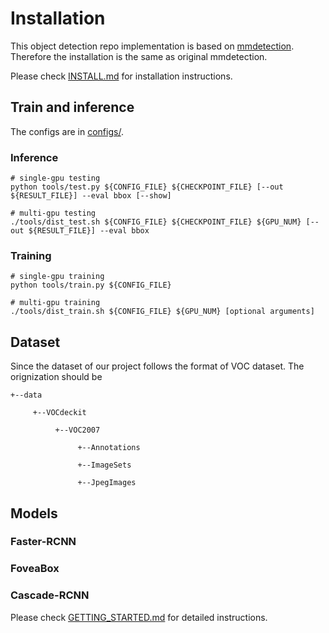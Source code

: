 
# Installation 
This object detection repo implementation is based on [mmdetection](https://github.com/open-mmlab/mmdetection). Therefore the installation is the same as original mmdetection.

Please check [INSTALL.md](INSTALL.md) for installation instructions.


## Train and inference
The configs are in [configs/](configs/).

### Inference
    # single-gpu testing
    python tools/test.py ${CONFIG_FILE} ${CHECKPOINT_FILE} [--out ${RESULT_FILE}] --eval bbox [--show]
    
    # multi-gpu testing
    ./tools/dist_test.sh ${CONFIG_FILE} ${CHECKPOINT_FILE} ${GPU_NUM} [--out ${RESULT_FILE}] --eval bbox

### Training
    # single-gpu training
    python tools/train.py ${CONFIG_FILE}
    
    # multi-gpu training
    ./tools/dist_train.sh ${CONFIG_FILE} ${GPU_NUM} [optional arguments]
    
## Dataset
Since the dataset of our project follows the format of VOC dataset. The orignization should be

    +--data

         +--VOCdeckit
   
              +--VOC2007
       
                   +--Annotations
           
                   +--ImageSets
           
                   +--JpegImages

## Models

### Faster-RCNN

### FoveaBox

### Cascade-RCNN
Please check [GETTING_STARTED.md](GETTING_STARTED.md) for detailed instructions.